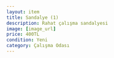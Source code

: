```yaml
---
layout: item
title: Sandalye (1)
description: Rahat çalışma sandalyesi
image: [image_url]
price: 400TL
condition: Yeni
category: Çalışma Odası
---
```

